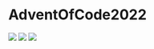 # AdventOfCode2022

![](https://img.shields.io/badge/day%20📅-7-blue) 
![](https://img.shields.io/badge/stars%20⭐-2-yellow)
![](https://img.shields.io/badge/days%20completed-1-red)
